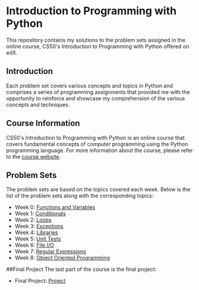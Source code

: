 # Introduction to Programming with Python
This repository contains my solutions to the problem sets assigned in the online course, CS50's Introduction to Programming with Python offered on edX.  

## Introduction
Each problem set covers various concepts and topics in Python and comprises a series of programming assignments that provided me with the opportunity to reinforce and showcase my comprehension of the various concepts and techniques.

## Course Information
CS50's Introduction to Programming with Python is an online course that covers fundamental concepts of computer programming using the Python programming language. For more information about the course, please refer to the [course website](https://www.edx.org/learn/python/harvard-university-cs50-s-introduction-to-programming-with-python).

## Problem Sets
The problem sets are based on the topics covered each week. Below is the list of the problem sets along with the corresponding topics:
- Week 0: [Functions and Variables](week0)
- Week 1: [Conditionals](week1)
- Week 2: [Loops](week2)
- Week 3: [Exceptions](week3)
- Week 4: [Libraries](week4)
- Week 5: [Unit Tests](week5)
- Week 6: [File I/O](week6)
- Week 7: [Regular Expressions](week7)
- Week 8: [Object Oriented Programming](week8)

##Final Project
The last part of the course is the final project:
- Final Project: [Project](project)



